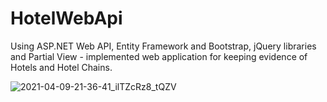 # HotelWebApi


Using ASP.NET Web API, Entity Framework and Bootstrap, jQuery
libraries and Partial View - implemented web application for keeping evidence of Hotels and Hotel Chains.

![2021-04-09-21-36-41_ilTZcRz8_tQZV](https://user-images.githubusercontent.com/71831119/114233839-36d83480-997e-11eb-9d40-8edf571a4338.gif)
